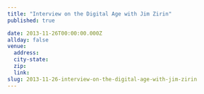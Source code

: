 ```yaml
---
title: "Interview on the Digital Age with Jim Zirin"
published: true

date: 2013-11-26T00:00:00.000Z
allday: false
venue:
  address:
  city-state:
  zip:
  link:
slug: 2013-11-26-interview-on-the-digital-age-with-jim-zirin
---
```


